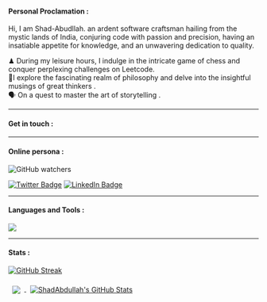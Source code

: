 


#### Personal Proclamation :
Hi, I am Shad-Abudllah. an ardent software craftsman hailing from the mystic lands of India, conjuring code with passion and precision, having an insatiable appetite for knowledge, and an unwavering dedication to quality.

  ♟ During my leisure hours, I indulge in the intricate game of chess and conquer perplexing challenges on Leetcode.
  <br>📙I explore the fascinating realm of philosophy and delve into the insightful musings of great thinkers .<br>🗣️ On a quest to master the art of storytelling .

---
#### Get in touch :

---

#### Online persona :

![GitHub watchers](https://img.shields.io/github/watchers/Shadabdullah/Shadabdullah?style=social)

[![Twitter Badge](https://img.shields.io/badge/Twitter-Profile-informational?style=flat&logo=twitter&logoColor=white&color=1CA2F1)](#Link)
[![LinkedIn Badge](https://img.shields.io/badge/LinkedIn-Profile-informational?style=flat&logo=linkedin&logoColor=white&color=0D76A8)](#)




---

#### Languages and Tools :

![](https://img.shields.io/badge/Code-React-informational?style=flat&logo=react&logoColor=white&color=4AB197)

---
#### Stats :

[![GitHub Streak](http://github-readme-streak-stats.herokuapp.com?user=your-github-username&theme=dark&background=000000)](https://git.io/streak-stats)

<a href="https://github.com/Shadabdullah">
  <img align="center" style="margin:0.5rem" src="https://github-readme-stats.vercel.app/api/top-langs/?username=Shadabdullah&hide=html,css&title_color=FD841F&text_color=FFFFFF&icon_color=FD841F&bg_color=000000" />
</a>

<a href="https://github.com/Shadabdullah">
  <img align="center" style="margin:0.5rem" src="https://github-readme-stats.vercel.app/api?username=Shadabdullah&show_icons=true&line_height=27&count_private=true&title_color=FD841F&text_color=FFFFFF&icon_color=FD841F&bg_color=000000" alt="ShadAbdullah's GitHub Stats" />
</a>
